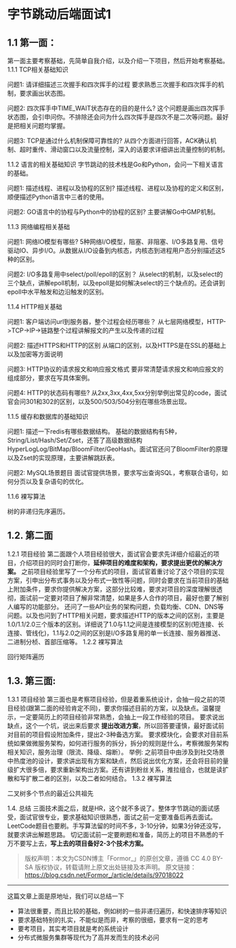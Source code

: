 # 字节跳动后端面试1
## 1.1 第一面：
第一面主要考察基础，先简单自我介绍，以及介绍一下项目，然后开始考察基础。
1.1.1 TCP相关基础知识

问题1: 请详细描述三次握手和四次挥手的过程
要求熟悉三次握手和四次挥手的机制，要求画出状态图。

问题2: 四次挥手中TIME_WAIT状态存在的目的是什么?
这个问题是画出四次挥手状态图，会引申问你。不排除还会问为什么四次挥手是四次不是二次等问题。最好是把相关问题均掌握。

问题3: TCP是通过什么机制保障可靠性的?
从四个方面进行回答，ACK确认机制、超时重传、滑动窗口以及流量控制，深入的话要求详细讲出流量控制的机制。

1.1.2 语言的相关基础知识
字节跳动的技术栈是Go和Python，会问一下相关语言的基础。

问题1: 描述线程、进程以及协程的区别?
描述线程、进程以及协程的定义和区别，顺便描述Python语言中三者的使用。

问题2: GO语言中的协程与Python中的协程的区别?
主要讲解Go中GMP机制。

1.1.3 网络编程相关基础

问题1: 网络IO模型有哪些?
5种网络I/O模型，阻塞、非阻塞、I/O多路复用、信号驱动IO、异步I/O。从数据从I/O设备到内核态，内核态到进程用户态分别描述这5种的区别。

问题2: I/O多路复用中select/poll/epoll的区别？
从select的机制，以及select的三个缺点，讲解epoll机制，以及epoll是如何解决select的三个缺点的。还会讲到epoll中水平触发和边沿触发的区别。

1.1.4 HTTP相关基础

问题1: 客户端访问url到服务器，整个过程会经历哪些？
从七层网络模型，HTTP->TCP->IP->链路整个过程讲解报文的产生以及传递的过程

问题2: 描述HTTPS和HTTP的区别
从端口的区别，以及HTTPS是在SSL的基础上以及加密等方面说明

问题3: HTTP协议的请求报文和响应报文格式
要非常清楚请求报文和响应报文的组成部分，要求在写具体案例。

问题4: HTTP的状态码有哪些?
从2xx,3xx,4xx,5xx分别举例出常见的code，面试官会问301和302的区别，以及500/503/504分别在哪些场景出现。

1.1.5 缓存和数据库的基础知识

问题1: 描述一下redis有哪些数据结构。
基础的数据结构有5种，String/List/Hash/Set/Zset，还答了高级数据结构HyperLogLog/BitMap/BloomFilter/GeoHash。面试官还问了BloomFilter的原理以及Zset的实现原理，主要讲解跳跃表。

问题2: MySQL场景题目
面试官提供场景，要求写出查询SQL，考察联合语句，如何分页以及复杂语句的优化。

1.1.6 裸写算法

树的非递归先序遍历。

## 1.2. 第二面
1.2.1 项目经验
第二面跟个人项目经验很大，面试官会要求先详细介绍最近的项目，介绍项目的同时会打断你，**延伸项目的难度和架构，要求提出更优的解决方案。**
之前项目经验里写了一个分布式的项目，面试官着重讨论了这个项目的实现方案，引申出分布式事务以及分布式一致性等问题，同时会要求在当前项目的基础上附加条件，要求你提供解决方案，这部分比较难，要求对项目的深度理解很透彻，面试前一定要对项目了解非常清楚，如果是多人合作的项目，最好也要了解别人编写的功能部分。
还问了一些API业务的架构问题，负载均衡、CDN、DNS等问题。以及也问到了HTTP相关问题，要求描述HTTP的版本之间的区别，主要是1.0/1.1/2.0三个版本的区别。详细说了1.0与1.1之间是连接模型的区别(短连接、长连接、管线化)，1.1与2.0之间的区别是I/O多路复用的单一长连接、服务器推送、二进制分桢、首部压缩等。
1.2.2 裸写算法

回行矩阵遍历

## 1.3. 第三面:
1.3.1 项目经验
第三面也是考察项目经验，但是着重系统设计，会抽一段之前的项目经验(跟第二面的经验肯定不同)，要求你描述目前的方案，以及缺点。温馨提示，一定要简历上的项目经验非常熟悉，会抽上一段工作经验的项目。
要求说出缺点，这个一个坑，说出来后要求 **提出改进方案**，所以回答要谨慎，最好面试前对目前的项目假设附加条件，提出2-3种备选方案。
要求模块化，会要求对目前系统如果做微服务架构，如何进行服务的拆分，拆分的规则是什么，考察微服务架构相关知识，服务治理（限流、降级、熔断）。
举例: 之前项目中由涉及到社交场景中热度池的设计，要求讲出现有方案和缺点，然后说出优化方案，还会将目前的量级扩大很多倍，要求重新架构出方案。还有讲到粉丝关系，推拉组合，也就是读扩散和写扩散二者的区别，以及二者如何结合。
1.3.2 裸写算法

二叉树多个节点的最近公共祖先

1.4. 总结
三面技术面之后，就是HR，这个就不多说了。整体字节跳动的面试感受，面试官很专业，要求基础知识很熟悉，面试之前一定要准备后再去面试。LeetCode题目也要刷。手写算法留的时间不多，3-10分钟，如果3分钟还没写，就要求讲出解题思路。
切记面试前一定要刷题和准备，简历上的项目不熟悉的千万不要写上去，**写上去的项目备好2-3个技术方案。**



> 版权声明：本文为CSDN博主「Formor_」的原创文章，遵循 CC 4.0 BY-SA 版权协议，转载请附上原文出处链接及本声明。
原文链接：https://blog.csdn.net/Formor_/article/details/97018022

---
这篇文章上面是原地址，我们可以总结一下

- 算法很重要，而且比较的基础，例如树的一些非递归遍历，和快速排序等知识
- 要求基础特别的扎实，不能似是而非，考察的很细，要求有一定的思考
- 要考项目，其实考项目就是考的系统设计
- 分布式微服务集群等现代为了高并发而生的技术必问
